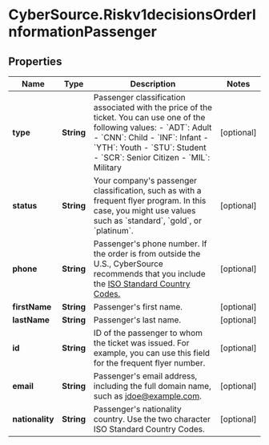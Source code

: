 # CyberSource.Riskv1decisionsOrderInformationPassenger

## Properties
Name | Type | Description | Notes
------------ | ------------- | ------------- | -------------
**type** | **String** | Passenger classification associated with the price of the ticket. You can use one of the following values: - &#x60;ADT&#x60;: Adult - &#x60;CNN&#x60;: Child - &#x60;INF&#x60;: Infant - &#x60;YTH&#x60;: Youth - &#x60;STU&#x60;: Student - &#x60;SCR&#x60;: Senior Citizen - &#x60;MIL&#x60;: Military  | [optional] 
**status** | **String** | Your company&#39;s passenger classification, such as with a frequent flyer program. In this case, you might use values such as &#x60;standard&#x60;, &#x60;gold&#x60;, or &#x60;platinum&#x60;.  | [optional] 
**phone** | **String** | Passenger&#39;s phone number. If the order is from outside the U.S., CyberSource recommends that you include the [ISO Standard Country Codes.](http://apps.cybersource.com/library/documentation/sbc/quickref/countries_alpha_list.pdf)  | [optional] 
**firstName** | **String** | Passenger&#39;s first name. | [optional] 
**lastName** | **String** | Passenger&#39;s last name. | [optional] 
**id** | **String** | ID of the passenger to whom the ticket was issued. For example, you can use this field for the frequent flyer number.  | [optional] 
**email** | **String** | Passenger&#39;s email address, including the full domain name, such as jdoe@example.com. | [optional] 
**nationality** | **String** | Passenger&#39;s nationality country. Use the two character ISO Standard Country Codes. | [optional] 


